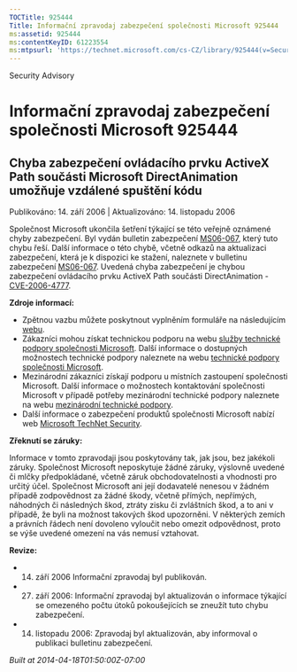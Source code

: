 ```yaml
---
TOCTitle: 925444
Title: Informační zpravodaj zabezpečení společnosti Microsoft 925444
ms:assetid: 925444
ms:contentKeyID: 61223554
ms:mtpsurl: 'https://technet.microsoft.com/cs-CZ/library/925444(v=Security.10)'
---
```


Security Advisory

Informační zpravodaj zabezpečení společnosti Microsoft 925444
=============================================================

Chyba zabezpečení ovládacího prvku ActiveX Path součásti Microsoft DirectAnimation umožňuje vzdálené spuštění kódu
------------------------------------------------------------------------------------------------------------------

Publikováno: 14. září 2006 | Aktualizováno: 14. listopadu 2006

Společnost Microsoft ukončila šetření týkající se této veřejně oznámené chyby zabezpečení. Byl vydán bulletin zabezpečení [MS06-067](http://technet.microsoft.com/security/bulletin/ms06-067), který tuto chybu řeší. Další informace o této chybě, včetně odkazů na aktualizaci zabezpečení, která je k dispozici ke stažení, naleznete v bulletinu zabezpečení [MS06-067](http://technet.microsoft.com/security/bulletin/ms06-067). Uvedená chyba zabezpečení je chybou zabezpečení ovládacího prvku ActiveX Path součásti DirectAnimation - [CVE-2006-4777](http://www.cve.mitre.org/cgi-bin/cvename.cgi?name=cve-2006-4777).

**Zdroje informací:**

-   Zpětnou vazbu můžete poskytnout vyplněním formuláře na následujícím [webu](https://support.microsoft.com/common/survey.aspx?scid=sw;en;1257&amp;showpage=1&amp;ws=technet&amp;sd=tech).
-   Zákazníci mohou získat technickou podporu na webu [služby technické podpory společnosti Microsoft](http://go.microsoft.com/fwlink/?linkid=21131). Další informace o dostupných možnostech technické podpory naleznete na webu [technické podpory společnosti Microsoft](http://support.microsoft.com/).
-   Mezinárodní zákazníci získají podporu u místních zastoupení společnosti Microsoft. Další informace o možnostech kontaktování společnosti Microsoft v případě potřeby mezinárodní technické podpory naleznete na webu [mezinárodní technické podpory](http://go.microsoft.com/fwlink/?linkid=21155).
-   Další informace o zabezpečení produktů společnosti Microsoft nabízí web [Microsoft TechNet Security](http://www.microsoft.com/cze/technet/security/).

**Zřeknutí se záruky:**

Informace v tomto zpravodaji jsou poskytovány tak, jak jsou, bez jakékoli záruky. Společnost Microsoft neposkytuje žádné záruky, výslovně uvedené či mlčky předpokládané, včetně záruk obchodovatelnosti a vhodnosti pro určitý účel. Společnost Microsoft ani její dodavatelé nenesou v žádném případě zodpovědnost za žádné škody, včetně přímých, nepřímých, náhodných či následných škod, ztráty zisku či zvláštních škod, a to ani v případě, že byli na možnost takových škod upozorněni. V některých zemích a právních řádech není dovoleno vyloučit nebo omezit odpovědnost, proto se výše uvedené omezení na vás nemusí vztahovat.

**Revize:**

-   14. září 2006 Informační zpravodaj byl publikován.
-   27. září 2006: Informační zpravodaj byl aktualizován o informace týkající se omezeného počtu útoků pokoušejících se zneužít tuto chybu zabezpečení.
-   14. listopadu 2006: Zpravodaj byl aktualizován, aby informoval o publikaci bulletinu zabezpečení.

*Built at 2014-04-18T01:50:00Z-07:00*

